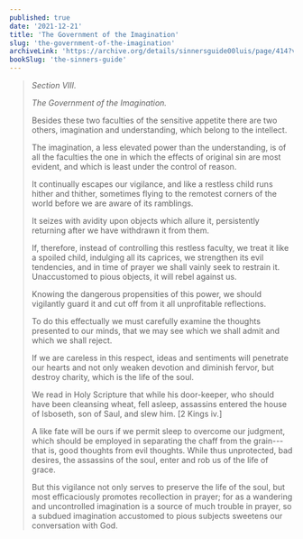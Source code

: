 ```yaml
---
published: true
date: '2021-12-21'
title: 'The Government of the Imagination'
slug: 'the-government-of-the-imagination'
archiveLink: 'https://archive.org/details/sinnersguide00luis/page/414?view=theater'
bookSlug: 'the-sinners-guide'
---
```


> *Section VIII.*
> 
> *The Government of the Imagination.*
> 
> Besides these two faculties of the sensitive appetite there are two others, imagination and understanding, which belong to the intellect.
> 
> The imagination, a less elevated power than the understanding, is of all the faculties the one in which the effects of original sin are most evident, and which is least under the control of reason.
> 
> It continually escapes our vigilance, and like a restless child runs hither and thither, sometimes flying to the remotest corners of the world before we are aware of its ramblings.
> 
> It seizes with avidity upon objects which allure it, persistently returning after we have withdrawn it from them.
> 
> If, therefore, instead of controlling this restless faculty, we treat it like a spoiled child, indulging all its caprices, we strengthen its evil tendencies, and in time of prayer we shall vainly seek to restrain it. Unaccustomed to pious objects, it will rebel against us.
> 
> Knowing the dangerous propensities of this power, we should vigilantly guard it and cut off from it all unprofitable reflections.
> 
> To do this effectually we must carefully examine the thoughts presented to our minds, that we may see which we shall admit and which we shall reject.
> 
> If we are careless in this respect, ideas and sentiments will penetrate our hearts and not only weaken devotion and diminish fervor, but destroy charity, which is the life of the soul.
> 
> We read in Holy Scripture that while his door-keeper, who should have been cleansing wheat, fell asleep, assassins entered the house of Isboseth, son of Saul, and slew him. [2 Kings iv.]
> 
> A like fate will be ours if we permit sleep to overcome our judgment, which should be employed in separating the chaff from the grain---that is, good thoughts from evil thoughts. While thus unprotected, bad desires, the assassins of the soul, enter and rob us of the life of grace.
> 
> But this vigilance not only serves to preserve the life of the soul, but most efficaciously promotes recollection in prayer; for as a wandering and uncontrolled imagination is a source of much trouble in prayer, so a subdued imagination accustomed to pious subjects sweetens our conversation with God.